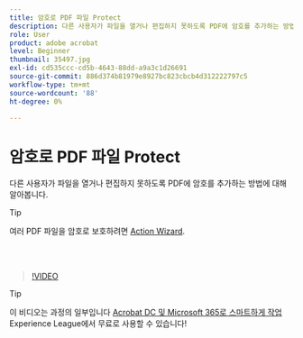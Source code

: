 ```yaml
---
title: 암호로 PDF 파일 Protect
description: 다른 사용자가 파일을 열거나 편집하지 못하도록 PDF에 암호를 추가하는 방법에 대해 알아봅니다
role: User
product: adobe acrobat
level: Beginner
thumbnail: 35497.jpg
exl-id: cd535ccc-cd5b-4643-88dd-a9a3c1d26691
source-git-commit: 886d374b81979e8927bc823cbcb4d312222797c5
workflow-type: tm+mt
source-wordcount: '88'
ht-degree: 0%

---
```


# 암호로 PDF 파일 Protect

다른 사용자가 파일을 열거나 편집하지 못하도록 PDF에 암호를 추가하는 방법에 대해 알아봅니다.

>[!TIP]
>
>여러 PDF 파일을 암호로 보호하려면 [Action Wizard](../advanced-tasks/action.md).

<br> 

>[!VIDEO](https://video.tv.adobe.com/v/35497?hidetitle=true)

>[!TIP]
>
>이 비디오는 과정의 일부입니다 [Acrobat DC 및 Microsoft 365로 스마트하게 작업](https://experienceleague.adobe.com/?recommended=Acrobat-U-1-2021.microsoft365) Experience League에서 무료로 사용할 수 있습니다!
